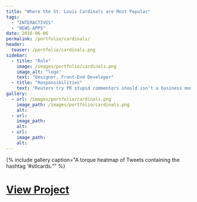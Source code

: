 ```yaml
---
title: "Where the St. Louis Cardinals are Most Popular"
tags: 
  - "INTERACTIVES"
  - "NEWS-APPS"
date: 2016-06-06
permalink: /portfolio/cardinals/
header:
  teaser: /portfolio/cardinals.png
sidebar:
  - title: "Role"
    image: /images/portfolio/cardinals.png
    image_alt: "logo"
    text: "Designer, Front-End Developer"
  - title: "Responsibilities"
    text: "Reuters try PR stupid commenters should isn't a business model"
gallery:
  - url: /images/portfolio/cardinals.png
    image_path: /images/portfolio/cardinals.png
    alt:
  - url:
    image_path:
    alt:
  - url:
    image_path:
    alt:
---
```


{% include gallery caption="A torque heatmap of Tweets containing the hashtag ‘#stlcards.”" %}

# [View Project](http://www.stltoday.com/news/local/metro/mark-the-calendar-missouri-and-illinois-are-prime-spots-for/article_555ef784-cb18-5b9b-a9c7-9b301a4a0ce2.html)
